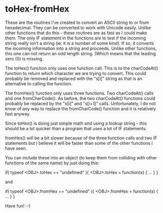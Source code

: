 # toHex-fromHex
These are the routines I've created to convert an ASCII string to or from hexadecimal.
They can be converted to work with Unicode easily.  Unlike other functions that
do this - these routines are as fast as I could make them.  The only IF statement
in the functions are to test if the incoming string really isn't a string (ie: it
is a number of some kind).  If so, it converts the incoming information into a string
and proceeds.  Unlike other functions, this one can not return an odd length string.
(Which means that the leading zero (0) is missing.

The toHex() function only uses one function call.  This is to the charCodeAt() function
to return which character we are trying to convert.  This could probably be removed and replaced
with the "s[i]" string as that is an alternative to calling the function.

The fromHex() function only uses three functions.  Two charCodeAt() calls and one fromCharCode().
As before, the two charCodeAt() functions could probably be replaced by the "s[i]" and "s[i+1]"
calls.  Unfortunately, I do not know of any way to replace the fromCharCode() function and it
is relatively fast anyway.

Since toHex() is doing just simple math and using a lookup string - this should be a lot
quicker than a program that uses a lot of IF statements.

fromHex() will be a bit slower because of the three function calls and two IF statements
but I believe it will be faster than some of the other functions I have seen.

You can include these into an object (to keep them from colliding with other functions of the same name)
by just doing this:

if( typeof &lt;OBJ>.toHex == "undefined" ){
&lt;OBJ>.toHex = function(s)
{
   ...
}
}

and

if( typeof &lt;OBJ>.fromHex == "undefined" ){
&lt;OBJ>.fromHex = function(s)
{
   ...
}
}

Have fun! :-)
